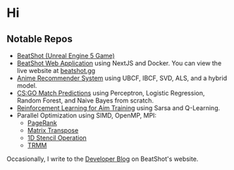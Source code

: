 # Hi

## Notable Repos
- [BeatShot (Unreal Engine 5 Game)](https://github.com/markoleptic/BeatShot)
- [BeatShot Web Application](https://github.com/markoleptic/BeatShot-WebApp) using NextJS and Docker. You can view the live website at [beatshot.gg](https://beatshot.gg)
- [Anime Recommender System](https://github.com/markoleptic/SpeedyRecs) using UBCF, IBCF, SVD, ALS, and a hybrid model.
- [CS:GO Match Predictions](https://github.com/markoleptic/CSGO-Match-Predictions) using Perceptron, Logistic Regression, Random Forest, and Naive Bayes from scratch.
- [Reinforcement Learning for Aim Training](https://github.com/markoleptic/Reinforcement-Learning-for-Aim-Training) using Sarsa and Q-Learning.
- Parallel Optimization using SIMD, OpenMP, MPI:
  - [PageRank](https://github.com/markoleptic/PageRank-Optimization)
  - [Matrix Transpose](https://github.com/markoleptic/Matrix-Transpose-Optimization)
  - [1D Stencil Operation](https://github.com/markoleptic/Stencil-Operation-Optimization)
  - [TRMM](https://github.com/markoleptic/TRMM-Optimization)

Occasionally, I write to the [Developer Blog](https://beatshot.gg/devblog) on BeatShot's website.
<!--
**markoleptic/markoleptic** is a ✨ _special_ ✨ repository because its `README.md` (this file) appears on your GitHub profile.
- 🔭 I’m currently working on ...
- 🌱 I’m currently learning ...
- 👯 I’m looking to collaborate on ...
- 🤔 I’m looking for help with ...
- 💬 Ask me about ...
- 📫 How to reach me: ...
- 😄 Pronouns: ...
- ⚡ Fun fact: ...
-->
